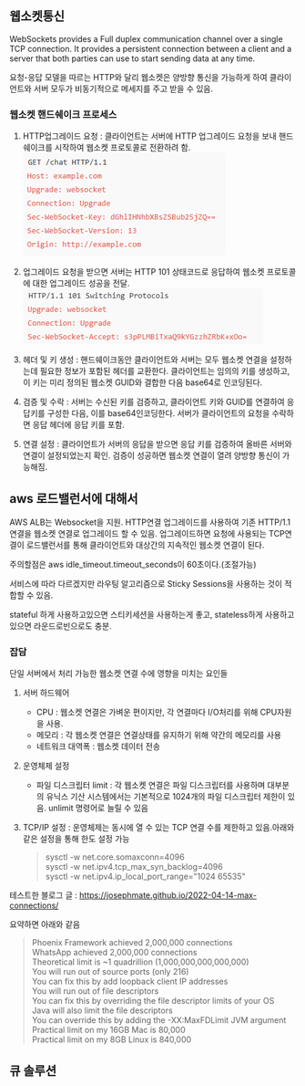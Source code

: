 ## 웹소켓통신

WebSockets provides a Full duplex communication channel over a single TCP connection.
It provides a persistent connection between a client and a server that both parties can use to start sending data at any time.


요청-응답 모델을  따르는 HTTP와 달리 웹소켓은 양방향 통신을 가능하게 하여 클라이언트와 서버 모두가 비동기적으로 메세지를 주고 받을 수 있음.

### 웹소켓 핸드쉐이크 프로세스

1. HTTP업그레이드 요청 : 클라이언트는 서버에 HTTP 업그레이드 요청을 보내 핸드쉐이크를 시작하여 웹소켓 프로토콜로 전환하려 함.
![alt text](image-2.png)

2. 업그레이드 요청을 받으면 서버는 HTTP 101 상태코드로 응답하여 웹소켓 프로토콜에 대한 업그레이드 성공을 전달.
![alt text](image-3.png)

3. 헤더 및 키 생성 : 핸드쉐이크동안 클라이언트와 서버는 모두 웹소켓 연결을 설정하는데 필요한 정보가 포함된 헤더를 교환한다. 클라이언트는 임의의 키를 생성하고, 이 키는 미리 정의된 웹소켓 GUID와 결합한 다음 base64로 인코딩된다.

4. 검증 및 수락 : 서버는 수신된 키를 검증하고, 클라이언트 키와 GUID를 연결하여 응답키를 구성한 다음, 이를 base64인코딩한다. 서버가 클라이언트의 요청을 수락하면 응답 헤더에 응답 키를 포함.

5. 연결 설정 : 클라이언트가 서버의 응답을 받으면 응답 키를 검증하여 올바른 서버와 연결이 설정되었는지 확인. 검증이 성공하면 웹소켓 연결이 열려 양방향 통신이 가능해짐.



## aws 로드밸런서에 대해서

AWS ALB는 Websocket을 지원.
HTTP연결 업그레이드를 사용하여 기존 HTTP/1.1 연결을 웹소켓 연결로 업그레이드 할 수 있음.
업그레이드하면 요청에 사용되는 TCP연결이 로드밸런서를 통해 클라이언트와 대상간의 지속적인 웹소켓 연결이 된다. 

주의할점은 aws idle_timeout.timeout_seconds이 60초이다.(조절가능)

서비스에 따라 다르겠지만 라우팅 알고리즘으로 Sticky Sessions을 사용하는 것이 적합할 수 있음.

stateful 하게 사용하고있으면 스티키세션을 사용하는게 좋고, stateless하게 사용하고 있으면 라운드로빈으로도 충분.

### 잡담

단일 서버에서 처리 가능한 웹소켓 연결 수에 영향을 미치는 요인들
1. 서버 하드웨어

   * CPU : 웹소켓 연결은 가벼운 편이지만, 각 연결마다 I/O처리를 위해 CPU자원을 사용.
   * 메모리 : 각 웹소켓 연결은 연결상태를 유지하기 위해 약간의 메모리를 사용
   * 네트워크 대역폭 : 웹소켓 데이터 전송

2. 운영체제 설정
   
   * 파일 디스크립터 limit : 각 웹소켓 연결은 파일 디스크립터를 사용하며 대부분의 유닉스 기산 시스템에서는 기본적으로 1024개의 파일 디스크립터 제한이 있음. unlimit 명령어로 늘릴 수 있음

3. TCP/IP 설정 : 운영체제는 동시에 열 수 있는 TCP 연결 수를 제한하고 있음.아래와 같은 설정을 통해 한도 설정 가능
   >sysctl -w net.core.somaxconn=4096<br>
   sysctl -w net.ipv4.tcp_max_syn_backlog=4096<br>
   sysctl -w net.ipv4.ip_local_port_range="1024 65535"


테스트한 블로그 글 : https://josephmate.github.io/2022-04-14-max-connections/

요약하면 아래와 같음
>Phoenix Framework achieved 2,000,000 connections<br>
WhatsApp achieved 2,000,000 connections<br>
Theoretical limit is ~1 quadrillion (1,000,000,000,000,000)<br>
You will run out of source ports (only 216)<br>
You can fix this by add loopback client IP addresses<br>
You will run out of file descriptors<br>
You can fix this by overriding the file descriptor limits of your OS<br>
Java will also limit the file descriptors<br>
You can override this by adding the -XX:MaxFDLimit JVM argument<br>
Practical limit on my 16GB Mac is 80,000<br>
Practical limit on my 8GB Linux is 840,000<br>



## 큐 솔루션